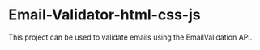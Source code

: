 # Email-Validator-html-css-js
This project can be used to validate emails using the EmailValidation API.
